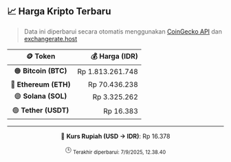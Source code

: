 

<!-- HARGA_KRIPTO -->
## 📈 Harga Kripto Terbaru

> Data ini diperbarui secara otomatis menggunakan [CoinGecko API](https://www.coingecko.com/) dan [exchangerate.host](https://exchangerate.host/)

<div align="center">

| 🪙 Token | 💰 Harga (IDR) |
|:------:|---------------:|
| 🟠 **Bitcoin (BTC)**   | Rp 1.813.261.748 |
| 🔵 **Ethereum (ETH)**  | Rp 70.436.238 |
| 🟣 **Solana (SOL)**    | Rp 3.325.262 |
| 🟢 **Tether (USDT)**   | Rp 16.383 |

---

💱 **Kurs Rupiah (USD → IDR)**: Rp 16.378

🕒 <sub>Terakhir diperbarui: 7/9/2025, 12.38.40</sub>

</div>
<!-- /HARGA_KRIPTO -->